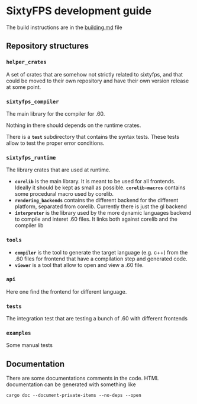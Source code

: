 # SixtyFPS development guide

The build instructions are in the [building.md](./building.md) file

## Repository structures

### `helper_crates`

A set of crates that are somehow not strictly related to sixtyfps, and that could be moved to
their own repository and have their own version release at some point.

### `sixtyfps_compiler`

The main library for the compiler for .60.

Nothing in there should depends on the runtime crates.

There is a **`test`** subdirectory that contains the syntax tests.
These tests allow to test the proper error conditions.

### `sixtyfps_runtime`

The library crates that are used at runtime.

 - **`corelib`** is the main library. It is meant to be used for all frontends. Ideally it should
   be kept as small as possible. **`corelib-macros`** contains some procedural macro used by corelib.
 - **`rendering_backends`** contains the different backend for the different platform, separated from
   corelib.  Currently there is just the gl backend
 - **`interpreter`** is the library used by the more dynamic languages backend to compile and
   interet .60 files. It links both against corelib and the compiler lib

### `tools`

 - **`compiler`** is the tool to generate the target language (e.g. c++) from the .60 files for
   frontend that have a compilation step and generated code.
 - **`viewer`** is a tool that allow to open and view a .60 file.

### `api`

Here one find the frontend for different language.

### `tests`

The integration test that are testing a bunch of .60 with different frontends

### `examples`

Some manual tests

## Documentation

There are some documentations comments in the code.
HTML documentation can be generated with something like

```
cargo doc --document-private-items --no-deps --open
```
